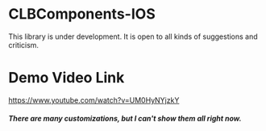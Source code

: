 # CLBComponents-IOS

This library is under development. It is open to all kinds of suggestions and criticism.

# Demo Video Link
https://www.youtube.com/watch?v=UM0HyNYjzkY

##### There are many customizations, but I can't show them all right now.
